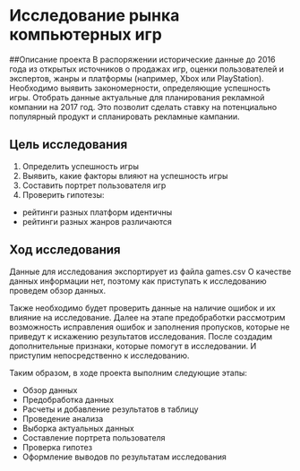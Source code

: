 # Исследование рынка компьютерных игр

##Описание проекта
В распоряжении исторические данные до 2016 года из открытых источников о продажах игр, оценки пользователей и экспертов, жанры и платформы (например, Xbox или PlayStation). Необходимо выявить закономерности, определяющие успешность игры. Отобрать данные актуальные для планирования рекламной компании на 2017 год. Это позволит сделать ставку на потенциально популярный продукт и спланировать рекламные кампании.

## Цель исследования

1. Определить успешность игры
2. Выявить, какие факторы влияют на успешность игры
3. Составить портрет пользователя игр
4. Проверить гипотезы:
- рейтинги разных платформ идентичны
- рейтинги разных жанров различаются


## Ход исследования
Данные для исследования экспортирует из файла games.csv О качестве данных информации нет, поэтому как приступать к исследованию проведем обзор данных.

Также необходимо будет проверить данные на наличие ошибок и их влияние на исследование. Далее на этапе предобработки рассмотрим возможность исправления ошибок и заполнения пропусков, которые не приведут к искажению результатов исследования. После создадим дополнительные признаки, которые помогут в исследовании. И приступим непосредственно к исследованию.

Таким образом, в ходе проекта выполним следующие этапы:

* Обзор данных
* Предобработка данных
* Расчеты и добавление результатов в таблицу
* Проведение анализа
* Выборка актуальных данных
* Составление портрета пользователя
* Проверка гипотез
* Оформление выводов по результатам исследования
